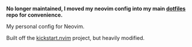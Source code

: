 **No longer maintained, I moved my neovim config into my main [dotfiles](https://github.com/bladewdr/dotfiles) repo for convenience.**

My personal config for Neovim.

Built off the [kickstart.nvim](https://github.com/nvim-lua/kickstart.nvim) project, but heavily modified.
